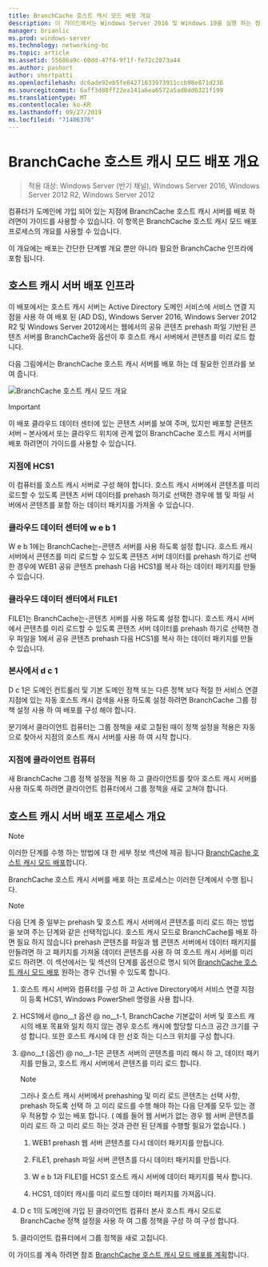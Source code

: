 ```yaml
---
title: BranchCache 호스트 캐시 모드 배포 개요
description: 이 가이드에서는 Windows Server 2016 및 Windows 10을 실행 하는 컴퓨터에서 호스트 캐시 모드로 BranchCache를 배포 하는 방법 지침을 제공
manager: brianlic
ms.prod: windows-server
ms.technology: networking-bc
ms.topic: article
ms.assetid: 55686a9c-60dd-47f4-9f1f-fe72c2873a44
ms.author: pashort
author: shortpatti
ms.openlocfilehash: dc6ade92eb5fe04271033973911ccb98e871d236
ms.sourcegitcommit: 6aff3d88ff22ea141a6ea6572a5ad8dd6321f199
ms.translationtype: MT
ms.contentlocale: ko-KR
ms.lasthandoff: 09/27/2019
ms.locfileid: "71406376"
---
```

# <a name="branchcache-hosted-cache-mode-deployment-overview"></a>BranchCache 호스트 캐시 모드 배포 개요

>적용 대상: Windows Server (반기 채널), Windows Server 2016, Windows Server 2012 R2, Windows Server 2012

컴퓨터가 도메인에 가입 되어 있는 지점에 BranchCache 호스트 캐시 서버를 배포 하려면이 가이드를 사용할 수 있습니다. 이 항목은 BranchCache 호스트 캐시 모드 배포 프로세스의 개요를 사용할 수 있습니다.

이 개요에는 배포는 간단한 단계별 개요 뿐만 아니라 필요한 BranchCache 인프라에 포함 됩니다.

## <a name="bkmk_components"></a>호스트 캐시 서버 배포 인프라

이 배포에서는 호스트 캐시 서버는 Active Directory 도메인 서비스에 서비스 연결 지점을 사용 하 여 배포 된 \(AD DS\), Windows Server 2016, Windows Server 2012 R2 및 Windows Server 2012에서는 웹에서의 공유 콘텐츠 prehash 파일 기반된 콘텐츠 서버를 BranchCache와 옵션이 후 호스트 캐시 서버에서 콘텐츠를 미리 로드 합니다.

다음 그림에서는 BranchCache 호스트 캐시 서버를 배포 하는 데 필요한 인프라를 보여 줍니다.

![BranchCache 호스트 캐시 모드 개요](../../../media/BranchCache-Hcm-Overview/Bc-Hcm-Overview.jpg)

> [!IMPORTANT]
> 이 배포 클라우드 데이터 센터에 있는 콘텐츠 서버를 보여 주며, 있지만 배포할 콘텐츠 서버 – 본사에서 또는 클라우드 위치에 관계 없이 BranchCache 호스트 캐시 서버를 배포 하려면이 가이드를 사용할 수 있습니다.

### <a name="hcs1-in-the-branch-office"></a>지점에 HCS1

이 컴퓨터를 호스트 캐시 서버로 구성 해야 합니다. 호스트 캐시 서버에서 콘텐츠를 미리 로드할 수 있도록 콘텐츠 서버 데이터를 prehash 하기로 선택한 경우에 웹 및 파일 서버에서 콘텐츠를 포함 하는 데이터 패키지를 가져올 수 있습니다.

### <a name="web1-in-the-cloud-data-center"></a>클라우드 데이터 센터에 w e b 1

W e b 1에는 BranchCache는\-콘텐츠 서버를 사용 하도록 설정 합니다. 호스트 캐시 서버에서 콘텐츠를 미리 로드할 수 있도록 콘텐츠 서버 데이터를 prehash 하기로 선택한 경우에 WEB1 공유 콘텐츠 prehash 다음 HCS1를 복사 하는 데이터 패키지를 만들 수 있습니다.

### <a name="file1-in-the-cloud-data-center"></a>클라우드 데이터 센터에서 FILE1

FILE1는 BranchCache는\-콘텐츠 서버를 사용 하도록 설정 합니다. 호스트 캐시 서버에서 콘텐츠를 미리 로드할 수 있도록 콘텐츠 서버 데이터를 prehash 하기로 선택한 경우 파일을 1에서 공유 콘텐츠 prehash 다음 HCS1를 복사 하는 데이터 패키지를 만들 수 있습니다.
  
### <a name="dc1-in-the-main-office"></a>본사에서 d c 1

D c 1은 도메인 컨트롤러 및 기본 도메인 정책 또는 다른 정책 보다 적절 한 서비스 연결 지점에 있는 자동 호스트 캐시 검색을 사용 하도록 설정 하려면 BranchCache 그룹 정책 설정 사용 하 여 배포를 구성 해야 합니다.

분기에서 클라이언트 컴퓨터는 그룹 정책을 새로 고칠된 때이 정책 설정을 적용은 자동으로 찾아서 지점의 호스트 캐시 서버를 사용 하 여 시작 합니다.

### <a name="client-computers-in-the-branch-office"></a>지점에 클라이언트 컴퓨터

새 BranchCache 그룹 정책 설정을 적용 하 고 클라이언트를 찾아 호스트 캐시 서버를 사용 하도록 하려면 클라이언트 컴퓨터에서 그룹 정책을 새로 고쳐야 합니다.

## <a name="bkmk_overview"></a>호스트 캐시 서버 배포 프로세스 개요

>[!NOTE]
>이러한 단계를 수행 하는 방법에 대 한 세부 정보 섹션에 제공 됩니다 [BranchCache 호스트 캐시 모드 배포](4-Bc-Hcm-Deployment.md)합니다.

BranchCache 호스트 캐시 서버를 배포 하는 프로세스는 이러한 단계에서 수행 됩니다.

>[!NOTE]
>다음 단계 중 일부는 prehash 및 호스트 캐시 서버에서 콘텐츠를 미리 로드 하는 방법을 보여 주는 단계와 같은 선택적입니다. 호스트 캐시 모드로 BranchCache를 배포 하면 필요 하지 않습니다 prehash 콘텐츠를 파일과 웹 콘텐츠 서버에서 데이터 패키지를 만들려면 하 고 패키지를 가져올 데이터 콘텐츠를 사용 하 여 호스트 캐시 서버를 미리 로드 하려면. 이 섹션에서는 및 섹션의 단계를 옵션으로 명시 되어 [BranchCache 호스트 캐시 모드 배포](4-Bc-Hcm-Deployment.md) 원하는 경우 건너뛸 수 있도록 합니다.

1. 호스트 캐시 서버와 컴퓨터를 구성 하 고 Active Directory에서 서비스 연결 지점이 등록 HCS1, Windows PowerShell 명령을 사용 합니다.

2. HCS1에서 @no__t 옵션 @ no__t-1, BranchCache 기본값이 서버 및 호스트 캐시의 배포 목표와 일치 하지 않는 경우 호스트 캐시에 할당할 디스크 공간 크기를 구성 합니다. 또한 호스트 캐시에 대 한 선호 하는 디스크 위치를 구성 합니다.

3. @no__t (옵션) @ no__t-1은 콘텐츠 서버의 콘텐츠를 미리 해시 하 고, 데이터 패키지를 만들고, 호스트 캐시 서버에서 콘텐츠를 미리 로드 합니다.

    > [!NOTE]
    > 그러나 호스트 캐시 서버에서 prehashing 및 미리 로드 콘텐츠는 선택 사항, prehash 하도록 선택 하 고 미리 로드를 수행 해야 하는 다음 단계를 모두 있는 경우 적용할 수 있는 배포 합니다. \( 예를 들어 웹 서버가 없는 경우 웹 서버 콘텐츠를 미리 로드 하 고 미리 로드 하는 것과 관련 된 단계를 수행할 필요가 없습니다. \)

    1. WEB1 prehash 웹 서버 콘텐츠를 다시 데이터 패키지를 만듭니다.

    2. FILE1, prehash 파일 서버 콘텐츠를 다시 데이터 패키지를 만듭니다.

    3. W e b 1과 FILE1를 HCS1 호스트 캐시 서버에 데이터 패키지를 복사 합니다.

    4. HCS1, 데이터 캐시를 미리 로드할 데이터 패키지를 가져옵니다.

4. D c 1의 도메인에 가입 된 클라이언트 컴퓨터 본사 호스트 캐시 모드로 BranchCache 정책 설정을 사용 하 여 그룹 정책을 구성 하 여 구성 합니다.

5. 클라이언트 컴퓨터에서 그룹 정책을 새로 고칩니다.

이 가이드를 계속 하려면 참조 [BranchCache 호스트 캐시 모드 배포를 계획](3-Bc-Hcm-Plan.md)합니다.